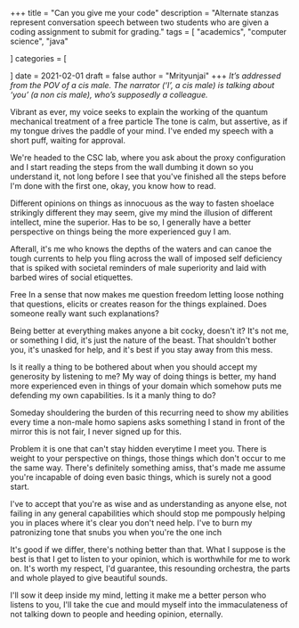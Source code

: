+++
title = "Can you give me your code"
description = "Alternate stanzas represent conversation speech between two students who are given a coding assignment to submit for grading."
tags = [
    "academics",
    "computer science",
    "java"

]
categories = [

]
date = 2021-02-01
draft = false
author = "Mrityunjai"
+++
_It’s addressed from the POV of a cis male. The narrator (‘I’, a cis male) is talking about ‘you’ (a non cis male), who’s supposedly a colleague._


Vibrant
as ever, my voice seeks to explain the working of the quantum mechanical treatment of a free particle
The tone is calm, but assertive, as if my tongue drives the paddle of your mind.
I've ended my speech with a short puff, waiting for approval.

We're headed
to the CSC lab, where you ask about the proxy configuration and I start reading the steps from the wall
dumbing it down so you understand it,
not long before I see that you've finished all the steps before I'm done with the first one, okay, you know how to read.

Different opinions
on things as innocuous as the way to fasten shoelace
strikingly different they may seem, give my mind the illusion of different intellect, mine the superior.
Has to be so, I generally have a better perspective on things being the more experienced guy I am.

Afterall, it's me
who knows the depths of the waters and can canoe the tough currents to help you fling across
the wall of imposed self deficiency that is spiked with societal reminders of male superiority
and laid with barbed wires of social etiquettes.

Free
In a sense that now makes me question freedom 
letting loose nothing that questions, elicits or creates reason for the things explained.
Does someone really want such explanations?

Being
better at everything makes anyone a bit cocky, doesn't it?
It's not me, or something I did, it's just the nature of the beast.
That shouldn't bother you, it's unasked for help, and it's best if you stay away from this mess.

Is it really a thing to be bothered about when you should accept my generosity by listening to me?
My way of doing things is better, my hand more experienced
even in things of your domain which somehow puts me defending my own capabilities.
Is it a manly thing to do?

Someday
shouldering the burden of this recurring need to show my abilities every time a non-male homo sapiens asks something
I stand in front of the mirror
this is not fair, I never signed up for this.

Problem
it is one that can't stay hidden everytime I meet you. There is weight to your perspective on things,
those things which don't occur to me the same way. There's definitely something amiss,
that's made me assume you're incapable of doing even basic things, which is surely not a good start.

I've to accept
that you're as wise and as understanding as anyone else, not failing in any general capabilities
which should stop me pompously helping you in places where it's clear you don't need help.
I've to burn my patronizing tone that snubs you when you're the one inch 

It's good
if we differ, there's nothing better than that. What I suppose is the best
is that I get to listen to your opinion, which is worthwhile for me to work on. It's worth
my respect, I'd guarantee, this resounding orchestra, the parts and whole played to give beautiful sounds.

I'll sow it
deep inside my mind, letting it make me a better person who listens
to you, I'll take the cue and mould myself into the immaculateness of not talking down to people and heeding opinion,
eternally.
